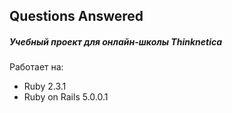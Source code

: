 ## Questions Answered

##### Учебный проект для онлайн-школы Thinknetica

Работает на:

- Ruby 2.3.1
- Ruby on Rails 5.0.0.1

